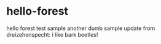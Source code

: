 # hello-forest
hello forest test sample
another dumb sample update from dreizehenspecht: i like bark beetles!

